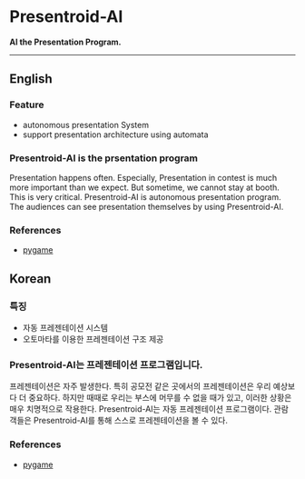 # Presentroid-AI
**AI the Presentation Program.**
***
## English
### Feature
 * autonomous presentation System
 * support presentation architecture using automata

### Presentroid-AI is the prsentation program
Presentation happens often. Especially, Presentation in contest is much more important than we expect. But sometime, we cannot stay at booth. This is very critical. Presentroid-AI is autonomous presentation program. The audiences can see presentation themselves by using Presentroid-AI.

### References
 * [pygame](http://www.pygame.org/hifi.html "pygame")

 ## Korean
### 특징
 * 자동 프레젠테이션 시스템
 * 오토마타를 이용한 프레젠테이션 구조 제공

### Presentroid-AI는 프레젠테이션 프로그램입니다.
프레젠테이션은 자주 발생한다. 특히 공모전 같은 곳에서의 프레젠테이션은 우리 예상보다 더 중요하다. 하지만 때때로 우리는 부스에 머무를 수 없을 때가 있고, 이러한 상황은 매우 치명적으로 작용한다. Presentroid-AI는 자동 프레젠테이션 프로그램이다. 관람객들은 Presentroid-AI를 통해 스스로 프레젠테이션을 볼 수 있다.

### References
 * [pygame](http://www.pygame.org/hifi.html "pygame")
